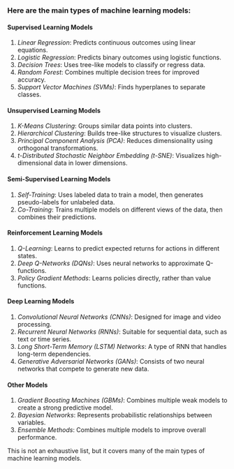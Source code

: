 ### Here are the main types of machine learning models:

#### Supervised Learning Models
1. *Linear Regression*: Predicts continuous outcomes using linear equations.
2. *Logistic Regression*: Predicts binary outcomes using logistic functions.
3. *Decision Trees*: Uses tree-like models to classify or regress data.
4. *Random Forest*: Combines multiple decision trees for improved accuracy.
5. *Support Vector Machines (SVMs)*: Finds hyperplanes to separate classes.

#### Unsupervised Learning Models
1. *K-Means Clustering*: Groups similar data points into clusters.
2. *Hierarchical Clustering*: Builds tree-like structures to visualize clusters.
3. *Principal Component Analysis (PCA)*: Reduces dimensionality using orthogonal transformations.
4. *t-Distributed Stochastic Neighbor Embedding (t-SNE)*: Visualizes high-dimensional data in lower dimensions.

#### Semi-Supervised Learning Models
1. *Self-Training*: Uses labeled data to train a model, then generates pseudo-labels for unlabeled data.
2. *Co-Training*: Trains multiple models on different views of the data, then combines their predictions.

#### Reinforcement Learning Models
1. *Q-Learning*: Learns to predict expected returns for actions in different states.
2. *Deep Q-Networks (DQNs)*: Uses neural networks to approximate Q-functions.
3. *Policy Gradient Methods*: Learns policies directly, rather than value functions.

#### Deep Learning Models
1. *Convolutional Neural Networks (CNNs)*: Designed for image and video processing.
2. *Recurrent Neural Networks (RNNs)*: Suitable for sequential data, such as text or time series.
3. *Long Short-Term Memory (LSTM) Networks*: A type of RNN that handles long-term dependencies.
4. *Generative Adversarial Networks (GANs)*: Consists of two neural networks that compete to generate new data.

#### Other Models
1. *Gradient Boosting Machines (GBMs)*: Combines multiple weak models to create a strong predictive model.
2. *Bayesian Networks*: Represents probabilistic relationships between variables.
3. *Ensemble Methods*: Combines multiple models to improve overall performance.

This is not an exhaustive list, but it covers many of the main types of machine learning models.

